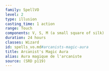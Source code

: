```yaml
---
family: SpellVO
level: 2
type: illusion
casting_time: 1 action
range: Touch
components: V, S, M (a small square of silk)
duration: 24 hours
classes: Wizard
id: spells_vo.md#arcanists-magic-aura
title: Arcanist's Magic Aura
alias: Aura magique de l'arcaniste
source: (SRD p119)
---
```


